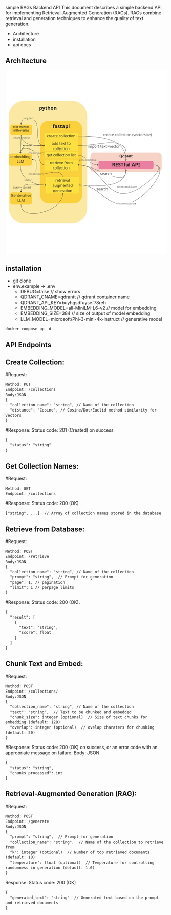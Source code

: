 simple RAGs Backend API
This document describes a simple backend API for implementing Retrieval-Augmented Generation (RAGs). RAGs combine retrieval and generation techniques to enhance the quality of text generation.

* Architecture
* installation
* api docs
  
## Architecture
![Alt Text](/schema.jpg)
## installation
- git clone
- env.example -> .env
    *  DEBUG=false // show errors
    * QDRANT_CNAME=qdrantt // qdrant container name
    * QDRANT_API_KEY=buyhgsdfuysef78reh 
    * EMBEDDING_MODEL=all-MiniLM-L6-v2 // model for embedding
    * EMBEDDING_SIZE=384 // size of output of model embedding
    * LLM_MODEL=microsoft/Phi-3-mini-4k-instruct // generative model
```
docker-compose up -d
```

## API Endpoints

## Create Collection:
#Request:
```
Method: PUT
Endpoint: /collections
Body:JSON
{
  "collection_name": "string", // Name of the collection
  "distance": "Cosine", // Cosine/Dot/Euclid method similarity for vectors
}
```
#Response:
Status code: 201 (Created) on success
```
{
  "status": "string"
}
```
## Get Collection Names:
#Request:
```
Method: GET
Endpoint: /collections
```

#Response:
Status code: 200 (OK)
```
["string", ...]  // Array of collection names stored in the database
```

## Retrieve from Database:
#Request:
```
Method: POST
Endpoint: /retrieve
Body:JSON
{
  "collection_name": "string", // Name of the collection
  "prompt": "string",  // Prompt for generation
  "page": 1, // pagination
  "limit": 1 // perpage limits
}
```
#Response:
Status code: 200 (OK).
```
{
  "result": [
    {
      "text": "string",
      "score": float
    }
  ]
}
```
## Chunk Text and Embed:
#Request:
```
Method: POST
Endpoint: /collections/
Body:JSON
{
  "collection_name": "string", // Name of the collection
  "text": "string",  // Text to be chunked and embedded
  "chunk_size": integer (optional)  // Size of text chunks for embedding (default: 128)
  "overlap": integer (optional)  // ovelap charaters for chunking  (default: 20)
}
```
#Response:
Status code: 200 (OK) on success, or an error code with an appropriate message on failure.
Body:
JSON
```
{
  "status": "string",
  "chunks_processed": int
}
```

## Retrieval-Augmented Generation (RAG):
#Request:
```
Method: POST
Endpoint: /generate
Body:JSON
{
  "prompt": "string",  // Prompt for generation
  "collection_name": "string",  // Name of the collection to retrieve from
  "k": integer (optional)  // Number of top retrieved documents (default: 10)
  "temperature": float (optional)  // Temperature for controlling randomness in generation (default: 1.0)
}
```
Response:
Status code: 200 (OK) 
```
{
  "generated_text": "string"  // Generated text based on the prompt and retrieved documents
}
```
